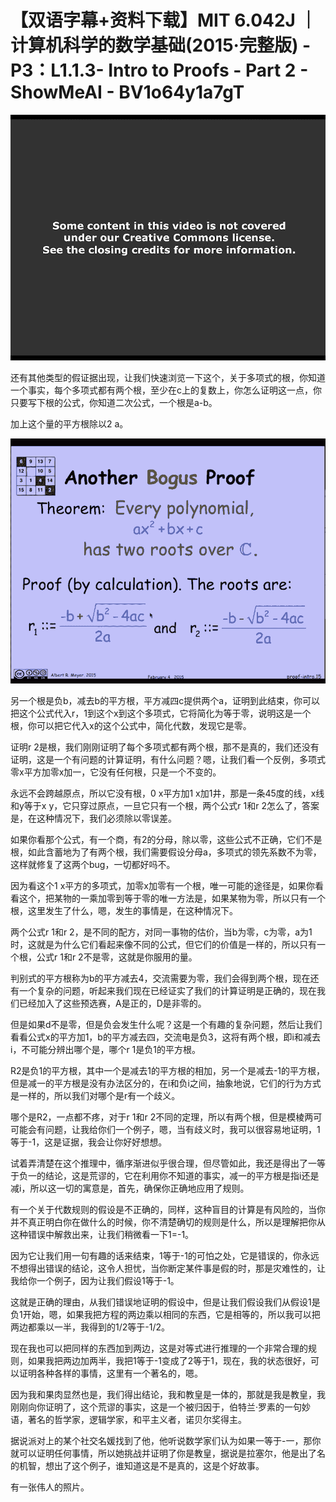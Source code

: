 # 【双语字幕+资料下载】MIT 6.042J ｜ 计算机科学的数学基础(2015·完整版) - P3：L1.1.3- Intro to Proofs - Part 2 - ShowMeAI - BV1o64y1a7gT

![](img/b72130ecf77f75ac79c5a67f6e5edff8_0.png)

还有其他类型的假证据出现，让我们快速浏览一下这个，关于多项式的根，你知道一个事实，每个多项式都有两个根，至少在c上的复数上，你怎么证明这一点，你只要写下根的公式，你知道二次公式，一个根是a-b。

加上这个量的平方根除以2 a。

![](img/b72130ecf77f75ac79c5a67f6e5edff8_2.png)

另一个根是负b，减去b的平方根，平方减四c提供两个a，证明到此结束，你可以把这个公式代入r，1到这个x到这个多项式，它将简化为等于零，说明这是一个根，你可以把它代入x的这个公式中，简化代数，发现它是零。

证明r 2是根，我们刚刚证明了每个多项式都有两个根，那不是真的，我们还没有证明，这是一个有问题的计算证明，有什么问题？嗯，让我们看一个反例，多项式零x平方加零x加一，它没有任何根，只是一个不变的。

永远不会跨越原点，所以它没有根，0 x平方加1 x加1井，那是一条45度的线，x线和y等于x y，它只穿过原点，一旦它只有一个根，两个公式r 1和r 2怎么了，答案是，在这种情况下，我们必须除以零误差。

如果你看那个公式，有一个商，有2的分母，除以零，这些公式不正确，它们不是根，如此含蓄地为了有两个根，我们需要假设分母a，多项式的领先系数不为零，这样就修复了这两个bug，一切都好吗不。

因为看这个1 x平方的多项式，加零x加零有一个根，唯一可能的途径是，如果你看看这个，把某物的一乘加零到等于零的唯一方法是，如果某物为零，所以只有一个根，这里发生了什么，嗯，发生的事情是，在这种情况下。

两个公式r 1和r 2，是不同的配方，对同一事物的估价，当b为零，c为零，a为1时，这就是为什么它们看起来像不同的公式，但它们的价值是一样的，所以只有一个根，公式r 1和r 2不是零，这就是你服用的量。

判别式的平方根称为b的平方减去4，交流需要为零，我们会得到两个根，现在还有一个复杂的问题，听起来我们现在已经证实了我们的计算证明是正确的，现在我们已经加入了这些预选赛，A是正的，D是非零的。

但是如果d不是零，但是负会发生什么呢？这是一个有趣的复杂问题，然后让我们看看公式x的平方加1，b的平方减去四，交流电是负3，这将有两个根，即i和减去i，不可能分辨出哪个是，哪个r 1是负1的平方根。

R2是负1的平方根，其中一个是减去1的平方根的相加，另一个是减去-1的平方根，但是减一的平方根是没有办法区分的，在i和负i之间，抽象地说，它们的行为方式是一样的，所以我们对哪个是r有一个歧义。

哪个是R2，一点都不疼，对于r 1和r 2不同的定理，所以有两个根，但是模棱两可可能会有问题，让我给你们一个例子，嗯，当有歧义时，我可以很容易地证明，1等于-1，这是证据，我会让你好好想想。

试着弄清楚在这个推理中，循序渐进似乎很合理，但尽管如此，我还是得出了一等于负一的结论，这是荒谬的，它在利用你不知道的事实，减一的平方根是指i还是减i，所以这一切的寓意是，首先，确保你正确地应用了规则。

有一个关于代数规则的假设是不正确的，同样，这种盲目的计算是有风险的，当你并不真正明白你在做什么的时候，你不清楚确切的规则是什么，所以是理解把你从这种错误中解救出来，让我们稍微看一下1=-1。

因为它让我们用一句有趣的话来结束，1等于-1的可怕之处，它是错误的，你永远不想得出错误的结论，这令人担忧，当你断定某件事是假的时，那是灾难性的，让我给你一个例子，因为让我们假设1等于-1。

这就是正确的理由，从我们错误地证明的假设中，但是让我们假设我们从假设1是负1开始，嗯，如果我把方程的两边乘以相同的东西，它是相等的，所以我可以把两边都乘以一半，我得到的1/2等于-1/2。

现在我也可以把同样的东西加到两边，这是对等式进行推理的一个非常合理的规则，如果我把两边加两半，我把1等于-1变成了2等于1，现在，我的状态很好，可以证明各种各样的事情，这里有一个著名的，嗯。

因为我和果肉显然也是，我们得出结论，我和教皇是一体的，那就是我是教皇，我刚刚向你证明了，这个荒谬的事实，这是一个被归因于，伯特兰·罗素的一句妙语，著名的哲学家，逻辑学家，和平主义者，诺贝尔奖得主。

据说派对上的某个社交名媛找到了他，他听说数学家们认为如果一等于-一，那你就可以证明任何事情，所以她挑战并证明了你是教皇，据说是拉塞尔，他是出了名的机智，想出了这个例子，谁知道这是不是真的，这是个好故事。

有一张伟人的照片。